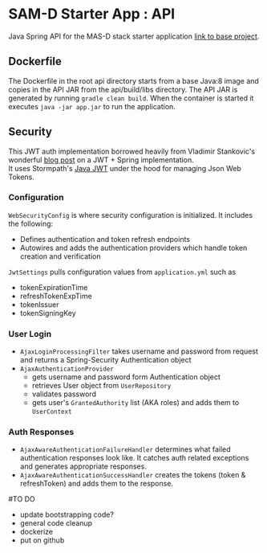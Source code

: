 # SAM-D Starter App : API

Java Spring API for the MAS-D stack starter application [link to base project](http://google.com).

## Dockerfile
The Dockerfile in the root api directory starts from a base Java:8 image and copies in the API JAR from the api/build/libs directory. The API JAR is generated by running `gradle clean build`. When the container is started it executes `java -jar app.jar` to run the application.

## Security

This JWT auth implementation borrowed heavily from Vladimir Stankovic's wonderful [blog post](http://www.svlada.com/jwt-token-authentication-with-spring-boot/#jwt-authentication) on a JWT + Spring implementation.  
It uses Stormpath's [Java JWT](https://github.com/jwtk/jjwt) under the hood for managing Json Web Tokens.

### Configuration
`WebSecurityConfig` is where security configuration is initialized. It includes the following: 
- Defines authentication and token refresh endpoints
- Autowires and adds the authentication providers which handle token creation and verification

`JwtSettings` pulls configuration values from `application.yml` such as 
- tokenExpirationTime
- refreshTokenExpTime
- tokenIssuer
- tokenSigningKey

### User Login
- `AjaxLoginProcessingFilter` takes username and password from request and returns a Spring-Security Authentication object
- `AjaxAuthenticationProvider` 
    - gets username and password form Authentication object 
    - retrieves User object from `UserRepository`
    - validates password
    - gets user's `GrantedAuthority` list (AKA roles) and adds them to `UserContext`

### Auth Responses
- `AjaxAwareAuthenticationFailureHandler` determines what failed authentication responses look like. It catches auth related exceptions and generates appropriate responses. 
- `AjaxAwareAuthenticationSuccessHandler` creates the tokens (token & refreshToken) and adds them to the response.


#TO DO
 - update bootstrapping code?
 - general code cleanup 
 - dockerize 
 - put on github